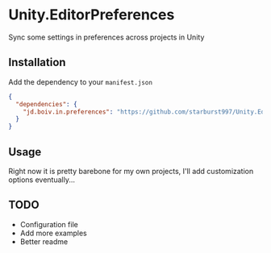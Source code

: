 # Unity.EditorPreferences

Sync some settings in preferences across projects in Unity

## Installation

Add the dependency to your `manifest.json`

```json
{
  "dependencies": {
    "jd.boiv.in.preferences": "https://github.com/starburst997/Unity.EditorPreferences.git"
  }
}
```

## Usage

Right now it is pretty barebone for my own projects, I'll add customization options eventually...

## TODO

- Configuration file
- Add more examples
- Better readme